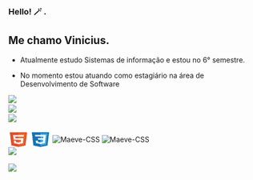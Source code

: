 ### Hello! 🪄 .
<h2>Me chamo Vinicius.</h2>

- Atualmente estudo Sistemas de informação e estou no 6° semestre.

- No momento estou atuando como estagiário na área de Desenvolvimento de Software

<img src="https://raw.githubusercontent.com/DIEGOHORVATTI/DIEGOHORVATTI/main/public/gif/hrColorAnimation.gif" width=50%>
<div>
  <a href="https://github.com/DeVini16">
  <img height="180em" src="https://github-readme-stats.vercel.app/api/top-langs/?username=maevesystem&layout=compact&langs_count=7&theme=radical"/>
</div>


<div> 
  <a href="https://www.linkedin.com/in/vinicius-alves-18816619b/" target="_blank"><img src="https://img.shields.io/badge/LinkedIn-0077B5?style=for-the-badge&logo=linkedin&logoColor=white"></a>
</div>

<div style="display: inline_block"><br>

  <img align="center" alt="Maeve-HTML" height="30" width="40" src="https://raw.githubusercontent.com/devicons/devicon/master/icons/html5/html5-original.svg">
  <img align="center" alt="Maeve-CSS" height="30" width="40" src="https://raw.githubusercontent.com/devicons/devicon/master/icons/css3/css3-original.svg">
  <img align="center" alt="Maeve-CSS" height="40" width="40" src="https://user-images.githubusercontent.com/74038190/212257467-871d32b7-e401-42e8-a166-fcfd7baa4c6b.gif">
  <img align="center" alt="Maeve-CSS" height="40" width="40" src="https://user-images.githubusercontent.com/74038190/212257454-16e3712e-945a-4ca2-b238-408ad0bf87e6.gif">
</div>
<img src="https://pa1.aminoapps.com/6467/434523dd5371dab33fa62e00b5bb46defe306f0c_00.gif" width="15%">


![](https://komarev.com/ghpvc/?username=maevesystem&color=blue&style=flat-square&label=PROFILE+VIEWS)
